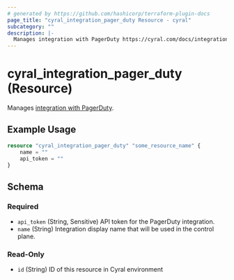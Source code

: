 ```yaml
---
# generated by https://github.com/hashicorp/terraform-plugin-docs
page_title: "cyral_integration_pager_duty Resource - cyral"
subcategory: ""
description: |-
  Manages integration with PagerDuty https://cyral.com/docs/integrations/incident-response/pagerduty/#in-cyral.
---
```


# cyral_integration_pager_duty (Resource)

Manages [integration with PagerDuty](https://cyral.com/docs/integrations/incident-response/pagerduty/#in-cyral).

## Example Usage

```terraform
resource "cyral_integration_pager_duty" "some_resource_name" {
    name = ""
    api_token = ""
}
```

<!-- schema generated by tfplugindocs -->

## Schema

### Required

- `api_token` (String, Sensitive) API token for the PagerDuty integration.
- `name` (String) Integration display name that will be used in the control plane.

### Read-Only

- `id` (String) ID of this resource in Cyral environment
